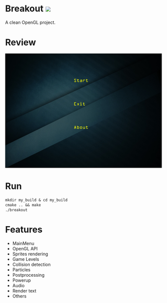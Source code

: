 # Breakout ![](https://tokei.rs/b1/github/HuluoluoTech/breakout)

A clean OpenGL project.

# Review
![img](./docs/snapshot/homepage.png)

# Run
```shell
mkdir my_build & cd my_build
cmake .. && make 
./breakout
```

# Features
* MainMenu
* OpenGL API
* Sprites rendering
* Game Levels
* Collision detection
* Particles
* Postprocessing
* Powerup
* Audio
* Render text
* Others
